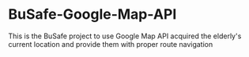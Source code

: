 # BuSafe-Google-Map-API
This is the BuSafe project to use Google Map API acquired the elderly's current location and provide them with proper route navigation
